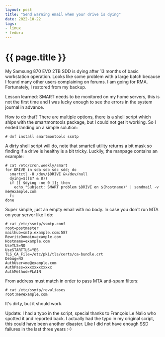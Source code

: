 ```yaml
---
layout: post
title: "Send warning email when your drive is dying"
date: 2022-10-22
tags:
- linux
- fedora
---
```

{{ page.title }}
================

My Samsung 870 EVO 2TB SDD is dying after 13 months of basic workstation
operation. Looks like some problem with a large batch because I found many
other users complaining on forums. I am going for RMA. Fortunately, I restored
from my backup.

Lesson learned: SMART needs to be monitored on my home servers, this is not the
first time and I was lucky enough to see the errors in the system journal in
advance.

How to do that? There are multiple options, there is a shell script which ships
with the smartmontools package, but I could not get it working. So I ended
landing on a simple solution:

	# dnf install smartmontools ssmtp

A dirty shell script will do, note that smartctl utility returns a bit mask so
finding if a drive is healthy is a bit tricky. Luckily, the manpage contains an
example:

	# cat /etc/cron.weekly/smart
	for DRIVE in sda sdb sdc sdd; do
	  smartctl -H /dev/$DRIVE &>/dev/null
	  dying=$(($? & 8))
	  if [[ $dying -ne 0 ]]; then
	    echo "Subject: SMART problem $DRIVE on $(hostname)" | sendmail -v me@example.com
	  fi
	done

Super simple, just an empty email with no body. In case you don't run MTA on
your server like I do:

	# cat /etc/ssmtp/ssmtp.conf
	root=postmaster
	mailhub=smtp.example.com:587
	RewriteDomain=example.com
	Hostname=example.com
	UseTLS=NO
	UseSTARTTLS=YES
	TLS_CA_File=/etc/pki/tls/certs/ca-bundle.crt
	Debug=NO
	AuthUser=me@example.com
	AuthPass=xxxxxxxxxxxx
	AuthMethod=PLAIN

From address must match in order to pass MTA anti-spam filters:

	# cat /etc/ssmtp/revaliases
	root:me@example.com

It's dirty, but it should work.

Update: I had a typo in the script, special thanks to François Le Nalio who
spotted it and reported back. I actually had the typo in my original script,
this could have been another disaster. Like I did not have enough SSD failures
in the last three years :-)
